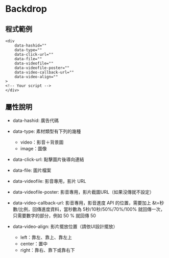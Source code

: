 # Backdrop

## 程式範例
```
<div
    data-hashid=""
    data-type=""
    data-click-url=""
    data-file=""
    data-videofile=""
    data-videofile-poster=""
    data-video-callback-url=""
    data-video-align=""
>
<!-- Your script -->
</div>
```

## 屬性說明
- data-hashid: 廣告代碼
- data-type: 素材類型有下列的幾種
  - video：影音＋背景圖
  - image：圖像

- data-click-url: 點擊圖片後導向連結
- data-file: 圖片檔案
- data-videofile: 影音專用，影片 URL

- data-videofile-poster: 影音專用，影片截圖URL（如果沒傳就不設定）
- data-video-callback-url: 影音專用，影音進度 API 的位置，需要加上 &t=秒數/比例，回傳進度資料，當秒數為 5秒/10秒/50%/70%/100% 就回傳一次，只需要數字的部分，例如 50 % 就回傳 50
- data-video-align: 影片擺放位置（請依UI設計擺放）
  - left：靠左、靠上、靠左上
  - center：置中
  - right：靠右、靠下或靠右下
